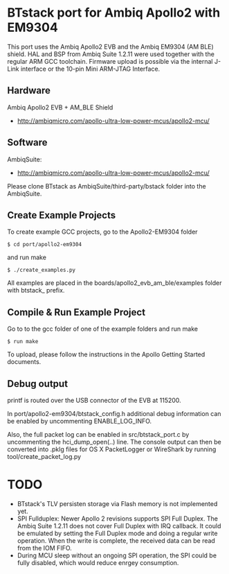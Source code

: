 # BTstack port for Ambiq Apollo2 with EM9304

This port uses the Ambiq Apollo2 EVB and the Ambiq EM9304 (AM BLE) shield.
HAL and BSP from Ambiq Suite 1.2.11 were used together with the regular ARM GCC toolchain.
Firmware upload is possible via the internal J-Link interface or the 10-pin Mini ARM-JTAG Interface.

## Hardware

Ambiq Apollo2 EVB + AM_BLE Shield 
- http://ambiqmicro.com/apollo-ultra-low-power-mcus/apollo2-mcu/

## Software

AmbiqSuite:
- http://ambiqmicro.com/apollo-ultra-low-power-mcus/apollo2-mcu/

Please clone BTstack as AmbiqSuite/third-party/bstack folder into the AmbiqSuite.

## Create Example Projects

To create example GCC projects, go to the Apollo2-EM9304 folder

	$ cd port/apollo2-em9304

and run make

	$ ./create_examples.py

All examples are placed in the boards/apollo2_evb_am_ble/examples folder with btstack_ prefix.


## Compile & Run Example Project

Go to to the gcc folder of one of the example folders and run make

    $ run make

To upload, please follow the instructions in the Apollo Getting Started documents.

## Debug output

printf is routed over the USB connector of the EVB at 115200.

In port/apollo2-em9304/btstack_config.h additional debug information can be enabled by uncommenting ENABLE_LOG_INFO.

Also, the full packet log can be enabled in src/btstack_port.c by uncommenting the hci_dump_open(..) line. The console output can then be converted into .pklg files for OS X PacketLogger or WireShark by running tool/create_packet_log.py

# TODO
- BTstack's TLV persisten storage via Flash memory is not implemented yet.
- SPI Fullduplex: Newer Apollo 2 revisions supports SPI Full Duplex. The Ambiq Suite 1.2.11 does not cover Full Duplex with IRQ callback. It could be emulated by setting the Full Duplex mode and doing a regular write operation. When the write is complete, the received data can be read from the IOM FIFO.
- During MCU sleep without an ongoing SPI operation, the SPI could be fully disabled, which would reduce enrgey consumption.
